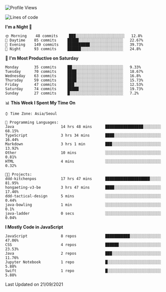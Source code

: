 <!--START_SECTION:waka-->
![Profile Views](http://img.shields.io/badge/Profile%20Views-1-blue)

![Lines of code](https://img.shields.io/badge/From%20Hello%20World%20I%27ve%20Written-88884%20lines%20of%20code-blue)

**I'm a Night 🦉** 

```text
🌞 Morning    48 commits     ███░░░░░░░░░░░░░░░░░░░░░░   12.8% 
🌆 Daytime    85 commits     █████░░░░░░░░░░░░░░░░░░░░   22.67% 
🌃 Evening    149 commits    ██████████░░░░░░░░░░░░░░░   39.73% 
🌙 Night      93 commits     ██████░░░░░░░░░░░░░░░░░░░   24.8%

```
📅 **I'm Most Productive on Saturday** 

```text
Monday       35 commits     ██░░░░░░░░░░░░░░░░░░░░░░░   9.33% 
Tuesday      70 commits     ████░░░░░░░░░░░░░░░░░░░░░   18.67% 
Wednesday    63 commits     ████░░░░░░░░░░░░░░░░░░░░░   16.8% 
Thursday     59 commits     ████░░░░░░░░░░░░░░░░░░░░░   15.73% 
Friday       47 commits     ███░░░░░░░░░░░░░░░░░░░░░░   12.53% 
Saturday     74 commits     █████░░░░░░░░░░░░░░░░░░░░   19.73% 
Sunday       27 commits     █░░░░░░░░░░░░░░░░░░░░░░░░   7.2%

```


📊 **This Week I Spent My Time On** 

```text
⌚︎ Time Zone: Asia/Seoul

💬 Programming Languages: 
Java                     14 hrs 48 mins      █████████████████░░░░░░░░   68.15% 
TypeScript               3 hrs 34 mins       ████░░░░░░░░░░░░░░░░░░░░░   16.44% 
Markdown                 3 hrs 1 min         ███░░░░░░░░░░░░░░░░░░░░░░   13.92% 
Other                    10 mins             ░░░░░░░░░░░░░░░░░░░░░░░░░   0.81% 
HTML                     4 mins              ░░░░░░░░░░░░░░░░░░░░░░░░░   0.32%

🐱‍💻 Projects: 
ddd-kitchenpos           17 hrs 47 mins      ████████████████████░░░░░   81.95% 
hongaeting-v3-be         3 hrs 47 mins       ████░░░░░░░░░░░░░░░░░░░░░   17.46% 
ddd-tactical-design      5 mins              ░░░░░░░░░░░░░░░░░░░░░░░░░   0.44% 
java-bowling             1 min               ░░░░░░░░░░░░░░░░░░░░░░░░░   0.1% 
java-ladder              0 secs              ░░░░░░░░░░░░░░░░░░░░░░░░░   0.04%

```

**I Mostly Code in JavaScript** 

```text
JavaScript               8 repos             ███████████░░░░░░░░░░░░░░   47.06% 
CSS                      4 repos             ██████░░░░░░░░░░░░░░░░░░░   23.53% 
Java                     2 repos             ███░░░░░░░░░░░░░░░░░░░░░░   11.76% 
Jupyter Notebook         1 repo              █░░░░░░░░░░░░░░░░░░░░░░░░   5.88% 
Swift                    1 repo              █░░░░░░░░░░░░░░░░░░░░░░░░   5.88%

```



 Last Updated on 21/09/2021
<!--END_SECTION:waka-->
